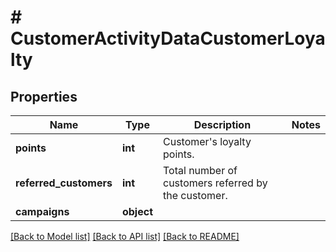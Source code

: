 # # CustomerActivityDataCustomerLoyalty

## Properties

Name | Type | Description | Notes
------------ | ------------- | ------------- | -------------
**points** | **int** | Customer&#39;s loyalty points. |
**referred_customers** | **int** | Total number of customers referred by the customer. |
**campaigns** | **object** |  |

[[Back to Model list]](../../README.md#models) [[Back to API list]](../../README.md#endpoints) [[Back to README]](../../README.md)
